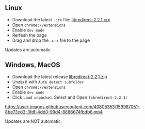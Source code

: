 ## Linux
- Download the latest `.crx` file: [libredirect-2.2.1.crx](https://github.com/libredirect/libredirect/releases/download/v2.2.1/libredirect-2.2.1.crx)
- Open `chrome://extensions`
- Enable `dev mode`
- Rerfesh the page
- Drag and drop the `.crx` file to the page

Updates are automatic

## Windows, MacOS
- Download the latest release [libredirect-2.2.1.zip](https://github.com/libredirect/libredirect/releases/download/v2.2.1/libredirect-2.2.1.zip)
- Unzip it with `Auto detect subfolder`
- Open `chrome://extensions`
- Enable `dev mode`
- Click `Load unpacked`. Select and Open `libredirect-2.2.1/`

https://user-images.githubusercontent.com/40805353/159987051-8be73cd3-3fdf-4dd0-99d4-8886674fbdb6.mp4

Updates are NOT automatic

